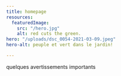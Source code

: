 ```yaml
---
title: homepage
resources:
  featuredImage:
    src: "/hero.jpg"
    alt: red cuts the green.
hero: "/uploads/dsc_0054-2021-03-09.jpeg"
hero-alt: peuple et vert dans le jardin!

---
```

quelques avertissements importants